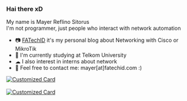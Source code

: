 ### Hai there xD

My name is Mayer Reflino Sitorus</br>
I'm not programmer, just people who interact with network automation</br>
- 📷 [FATechID](https://blog.fatechid.com) it's my personal blog about Networking with Cisco or MikroTik</br>
- 📙 I'm currently studying at Telkom University</br>
- ☁ I also interest in interns about network</br>
- 📩 Feel free to contact me: mayer[at]fatechid.com :)

[![Customized Card](https://github-readme-stats.vercel.app/api/pin?username=mrdotss&repo=ros-automation&theme=dracula)](https://github.com/mrdotss/ros-automation)<br><br>
[![Customized Card](https://github-readme-stats.vercel.app/api/pin?username=mrdotss&repo=netbox&theme=dracula)](https://github.com/mrdotss/netbox)

<!--
**mrdotss/mrdotss** is a ✨ _special_ ✨ repository because its `README.md` (this file) appears on your GitHub profile.

Here are some ideas to get you started:

- 🔭 I’m currently working on ...
- 🌱 I’m currently learning ...
- 👯 I’m looking to collaborate on ...
- 🤔 I’m looking for help with ...
- 💬 Ask me about ...
- 📫 How to reach me: ...
- 😄 Pronouns: ...
- ⚡ Fun fact: ...
-->

